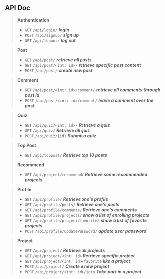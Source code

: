 ## API Doc

>**Authentication**
>
>- `GET` `/api/login/`  ***login***
>- `POST` `/api/signup/`  ***sign up***
>- `GET` `/api/logout/`  ***log out***

>**Post**
>
>- `GET` `/api/post/`  ***retrieve all posts***
>- `GET` `/api/post/<int: id>/`  ***retrieve specific post content***
>- `POST` `/api/post/`  ***create new post***

>**Comment**
>
>- `GET` `/api/post/<int: id>/comment/`  ***retrieve all comments through post id***
>- `POST` `/api/post/<int: id>/comment/`  ***leave a comment over the post***

> **Quiz**
>
> - `GET` `/api/quiz/<int: id>/`  ***Retrieve a quiz***
> - `GET` `/api/quiz/`  ***Retrieve all quiz***
> - `POST` `/api/quiz/{id}`  ***Submit a quiz***

> **Top Post**
>
> - `GET` `/api/toppost/`  ***Retrieve top 10 posts***
>
> **Recommend**
>
> - `GET` `/api/project/recommend/`  ***Retrieve some recommended projects***

> **Profile**
>
> - `GET` `/api/profile/`  ***Retrieve one's profile***
> - `GET` `/api/profile/posts/`  ***Retrieve one's posts***
> - `GET` `/api/profile/comments/`  ***Retrieve one's comments***
> - `GET` `/api/profile/projects/`  ***show a list of enrolling projects***
> - `GET` `/api/profile/project/favorite/`  ***show a list of favorite projects***
> - `POST` `/api/profile/updatePassword/`   ***update user password***

> **Project**
>
> - `GET` `/api/project/`  ***Retrieve all projects***
> - `GET` `/api/project/<int: id>`  ***Retrieve specific project***
> - `GET` `/api/project/<int: id>/favorite`  ***like a project***
> - `POST` `/api/project/`  ***Create a new project***
> - `POST` `/api/project/<int: id>/join`  ***Take part in a project***

